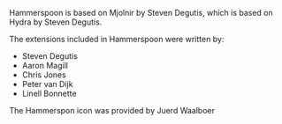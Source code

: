 Hammerspoon is based on Mjolnir by Steven Degutis, which is based on Hydra by Steven Degutis.

The extensions included in Hammerspoon were written by:
 * Steven Degutis
 * Aaron Magill
 * Chris Jones
 * Peter van Dijk
 * Linell Bonnette

The Hammerspon icon was provided by Juerd Waalboer
